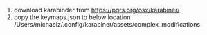 1. download karabinder from https://pqrs.org/osx/karabiner/
2. copy the keymaps.json to below location
/Users/michaelz/.config/karabiner/assets/complex_modifications